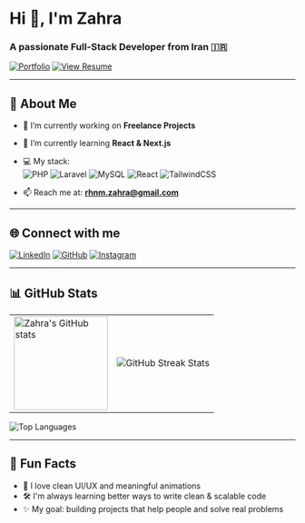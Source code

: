 # Hi 👋, I'm Zahra
### A passionate Full-Stack Developer from Iran 🇮🇷

[![Portfolio](https://img.shields.io/badge/My_Website-zrahnama.ir-%239F7AEA?style=flat&logo=globe&logoColor=white)](https://zrahnama.ir)
[![View Resume](https://img.shields.io/badge/📄_View_Resume-PDF-blueviolet)](https://github.com/rahnamazahra/resume/blob/main/Resume.pdf)

---

## 🚀 About Me

- 🔭 I’m currently working on **Freelance Projects**
- 🌱 I’m currently learning **React & Next.js**
- 💻 My stack:  
  ![PHP](https://img.shields.io/badge/PHP-777BB4?style=flat&logo=php&logoColor=white) 
  ![Laravel](https://img.shields.io/badge/Laravel-E74430?style=flat&logo=laravel&logoColor=white)
  ![MySQL](https://img.shields.io/badge/MySQL-005C84?style=flat&logo=mysql&logoColor=white)
  ![React](https://img.shields.io/badge/React-20232a?style=flat&logo=react&logoColor=61dafb)
  ![TailwindCSS](https://img.shields.io/badge/TailwindCSS-06B6D4?style=flat&logo=tailwindcss&logoColor=white)

- 📫 Reach me at: **rhnm.zahra@gmail.com**

---

## 🌐 Connect with me

[![LinkedIn](https://img.shields.io/badge/LinkedIn-%230077B5?style=flat&logo=linkedin&logoColor=white)](https://linkedin.com/in/zahrarahnama) 
[![GitHub](https://img.shields.io/badge/GitHub-%23181717?style=flat&logo=github&logoColor=white)](https://github.com/rahnamazahra)
[![Instagram](https://img.shields.io/badge/Instagram-%23E4405F?style=flat&logo=instagram&logoColor=white)](https://instagram.com/zahra_rahnama_1369)

---

## 📊 GitHub Stats

<table>
  <tr>
    <td>
      <img src="https://github-readme-stats.vercel.app/api?username=rahnamazahra&show_icons=true&theme=radical" alt="Zahra's GitHub stats" height="165"/>
    </td>
    <td>
<img src="https://github-readme-streak-stats.demolab.com/?user=rahnamazahra&theme=radical&hide_border=true" alt="GitHub Streak Stats" />
    </td>
  </tr>
</table>

<img src="https://github-readme-stats.vercel.app/api/top-langs/?username=rahnamazahra&theme=radical&layout=compact&hide_border=true" alt="Top Languages" />

---

## 🧠 Fun Facts

- 🎨 I love clean UI/UX and meaningful animations  
- 🛠 I'm always learning better ways to write clean & scalable code  
- ✨ My goal: building projects that help people and solve real problems  
